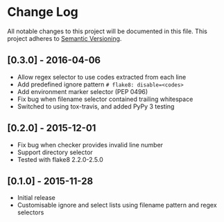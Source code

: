 # Change Log
All notable changes to this project will be documented in this file.
This project adheres to [Semantic Versioning](http://semver.org/).

## [0.3.0] - 2016-04-06
- Allow regex selector to use codes extracted from each line
- Add predefined ignore pattern `# flake8: disable=<codes>`
- Add environment marker selector (PEP 0496)
- Fix bug when filename selector contained trailing whitespace
- Switched to using tox-travis, and added PyPy 3 testing

## [0.2.0] - 2015-12-01
- Fix bug when checker provides invalid line number
- Support directory selector
- Tested with flake8 2.2.0-2.5.0

## [0.1.0] - 2015-11-28
- Initial release
- Customisable ignore and select lists using filename pattern and regex selectors
